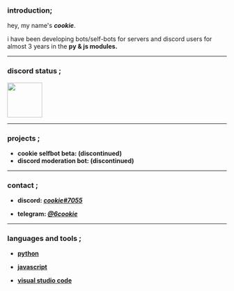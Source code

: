 ### introduction;

hey, my name's <b><i>cookie</i></b>.

i have been developing bots/self-bots for servers and discord users for almost 3 years in the <b>py & js<b> modules.

---  
  
### discord status ;

<a href="https://discord.com/users/995354271979667596">
<img height="80px" src="https://discord.c99.nl/widget/theme-4/995354271979667596.png" />
</a>

---
  
### projects ;

- cookie selfbot beta: (discontinued)
- discord moderation bot: (discontinued)

---  
  
### contact ;

- <b>discord:</b> <a href="https://discord.com/users/995354271979667596"><i>cookie#7055</i></a>

- <b>telegram:</b> <a href="https://telegram.me/6cookie"><i>@6cookie</i></a>

---  
  
### languages and tools ;
  
- <a href="https://www.python.org/">python</a>

- <a href="https://www.javascript.com/">javascript</a>
    
- <a href="https://code.visualstudio.com/">visual studio code</a>
  
  
